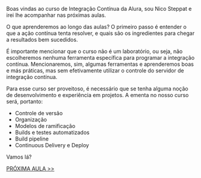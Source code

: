 

Boas vindas ao curso de Integração Contínua da Alura, sou Nico Steppat e irei lhe acompanhar nas próximas aulas.

O que aprenderemos ao longo das aulas? O primeiro passo é entender o que a ação contínua tenta resolver, e quais são os ingredientes para chegar a resultados bem sucedidos.

É importante mencionar que o curso não é um laboratório, ou seja, não escolheremos nenhuma ferramenta específica para programar a integração contínua. Mencionaremos, sim, algumas ferramentas e aprenderemos boas e más práticas, mas sem efetivamente utilizar o controle do servidor de integração contínua.

Para esse curso ser proveitoso, é necessário que se tenha alguma noção de desenvolvimento e experiência em projetos. A ementa no nosso curso será, portanto:

* Controle de versão
* Organização
* Modelos de ramificação
* Builds e testes automatizados
* Build pipeline
* Continuous Delivery e Deploy

Vamos lá?



[PRÓXIMA AULA >>](https://github.com/pvreboucas/integracao-continua-ci/blob/aula-01/aulas/3-Entendendo%20o%20Problema.md)
